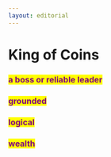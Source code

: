 ```yaml
---
layout: editorial
---
```


# King of Coins





### <mark style="color:purple;">a boss or reliable leader</mark>&#x20;

### <mark style="color:purple;">grounded</mark>&#x20;

### <mark style="color:purple;">logical</mark>&#x20;

### <mark style="color:purple;">wealth</mark>

<mark style="color:purple;"></mark>

<mark style="color:purple;"></mark>

<mark style="color:purple;"></mark>
